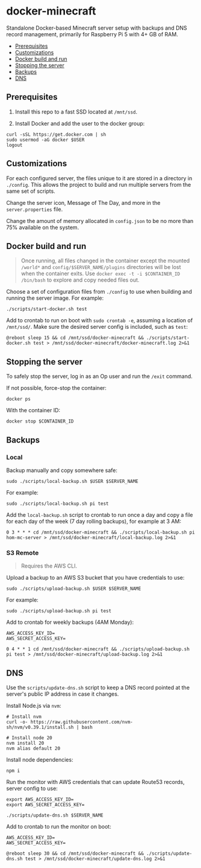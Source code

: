 # docker-minecraft

Standalone Docker-based Minecraft server setup with backups and DNS record
management, primarily for Raspberry Pi 5 with 4+ GB of RAM.

* [Prerequisites](#prerequisites)
* [Customizations](#customizations)
* [Docker build and run](#docker-build-and-run)
* [Stopping the server](#stopping-the-server)
* [Backups](#backups)
* [DNS](#dns)

## Prerequisites

1. Install this repo to a fast SSD located at `/mnt/ssd`.

2. Install Docker and add the user to the docker group:

```
curl -sSL https://get.docker.com | sh
sudo usermod -aG docker $USER
logout
```

## Customizations

For each configured server, the files unique to it are stored in a directory
in `./config`. This allows the project to build and run multiple servers from
the same set of scripts.

Change the server icon, Message of The Day, and more in the `server.properties`
file.

Change the amount of memory allocated in `config.json` to be no more than
75% available on the system.

## Docker build and run

> Once running, all files changed in the container except the mounted `/world*`
> and `config/$SERVER_NAME/plugins` directories will be lost when the container
> exits. Use `docker exec -t -i $CONTAINER_ID /bin/bash` to explore and copy
> needed files out.

Choose a set of configuration files from `./config` to use when building and
running the server image. For example:

```shell
./scripts/start-docker.sh test
```

Add to crontab to run on boot with `sudo crontab -e`, assuming a location of
`/mnt/ssd/`. Make sure the desired server config is included, such as `test`:

```
@reboot sleep 15 && cd /mnt/ssd/docker-minecraft && ./scripts/start-docker.sh test > /mnt/ssd/docker-minecraft/docker-minecraft.log 2>&1
```

## Stopping the server

To safely stop the server, log in as an Op user and run the `/exit` command.

If not possible, force-stop the container:

```
docker ps
```

With the container ID:

```
docker stop $CONTAINER_ID
```

## Backups

### Local

Backup manually and copy somewhere safe:

```shell
sudo ./scripts/local-backup.sh $USER $SERVER_NAME
```

For example:

```shell
sudo ./scripts/local-backup.sh pi test
```

Add the `local-backup.sh` script to crontab to run once a day and copy a file
for each day of the week (7 day rolling backups), for example at 3 AM:

```
0 3 * * * cd /mnt/ssd/docker-minecraft && ./scripts/local-backup.sh pi hom-mc-server > /mnt/ssd/docker-minecraft/local-backup.log 2>&1
```

### S3 Remote

> Requires the AWS CLI.

Upload a backup to an AWS S3 bucket that you have credentials to use:

```shell
sudo ./scripts/upload-backup.sh $USER $SERVER_NAME
```

For example:

```shell
sudo ./scripts/upload-backup.sh pi test
```

Add to crontab for weekly backups (4AM Monday):

```
AWS_ACCESS_KEY_ID=
AWS_SECRET_ACCESS_KEY=

0 4 * * 1 cd /mnt/ssd/docker-minecraft && ./scripts/upload-backup.sh pi test > /mnt/ssd/docker-minecraft/upload-backup.log 2>&1
```

## DNS

Use the `scripts/update-dns.sh` script to keep a DNS record pointed at the
server's public IP address in case it changes.

Install Node.js via `nvm`:

```shell
# Install nvm
curl -o- https://raw.githubusercontent.com/nvm-sh/nvm/v0.39.1/install.sh | bash

# Install node 20
nvm install 20
nvm alias default 20
```

Install node dependencies:

```
npm i
```

Run the monitor with AWS credentials that can update Route53 records, server
config to use:

```shell
export AWS_ACCESS_KEY_ID=
export AWS_SECRET_ACCESS_KEY=

./scripts/update-dns.sh $SERVER_NAME
```

Add to crontab to run the monitor on boot:

```
AWS_ACCESS_KEY_ID=
AWS_SECRET_ACCESS_KEY=

@reboot sleep 30 && cd /mnt/ssd/docker-minecraft && ./scripts/update-dns.sh test > /mnt/ssd/docker-minecraft/update-dns.log 2>&1
```
